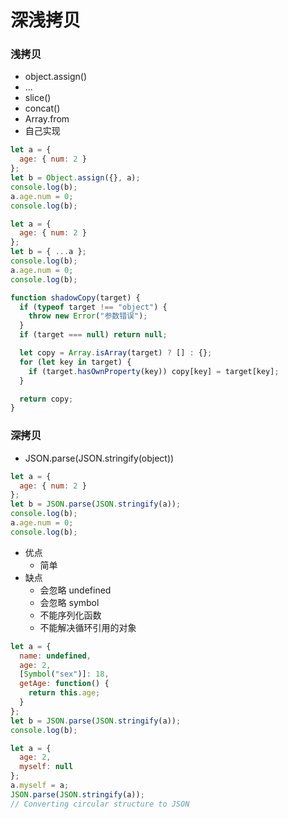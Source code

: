 # 深浅拷贝

### 浅拷贝

- object.assign()
- ...
- slice()
- concat()
- Array.from
- 自己实现

```javascript
let a = {
  age: { num: 2 }
};
let b = Object.assign({}, a);
console.log(b);
a.age.num = 0;
console.log(b);
```

```javascript
let a = {
  age: { num: 2 }
};
let b = { ...a };
console.log(b);
a.age.num = 0;
console.log(b);
```

```javascript
function shadowCopy(target) {
  if (typeof target !== "object") {
    throw new Error("参数错误");
  }
  if (target === null) return null;

  let copy = Array.isArray(target) ? [] : {};
  for (let key in target) {
    if (target.hasOwnProperty(key)) copy[key] = target[key];
  }

  return copy;
}
```

### 深拷贝

- JSON.parse(JSON.stringify(object))

```javascript
let a = {
  age: { num: 2 }
};
let b = JSON.parse(JSON.stringify(a));
console.log(b);
a.age.num = 0;
console.log(b);
```

- 优点
  - 简单
- 缺点
  - 会忽略 undefined
  - 会忽略 symbol
  - 不能序列化函数
  - 不能解决循环引用的对象

```javascript
let a = {
  name: undefined,
  age: 2,
  [Symbol("sex")]: 18,
  getAge: function() {
    return this.age;
  }
};
let b = JSON.parse(JSON.stringify(a));
console.log(b);
```

```javascript
let a = {
  age: 2,
  myself: null
};
a.myself = a;
JSON.parse(JSON.stringify(a));
// Converting circular structure to JSON
```

```javascript
```
